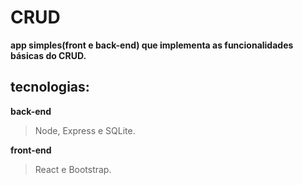 # CRUD

**app simples(front e back-end) que implementa as funcionalidades básicas do CRUD.**

<h2>tecnologias:</h2>

**back-end**
>Node, Express e SQLite.

**front-end** 
>React e Bootstrap.
